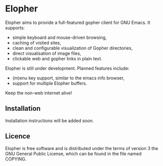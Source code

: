 # Elopher

Elopher aims to provide a full-featured gopher client for GNU Emacs.
It supports:
- simple keyboard and mouse-driven browsing,
- caching of visited sites,
- clean and configurable visualization of Gopher directories,
- direct visualisation of image files,
- clickable web and gopher links in plain text.

Elopher is still under development.  Planned features include:
- (m)enu key support, similar to the emacs info browser,
- support for multiple Elopher buffers.

Keep the non-web internet alive!

## Installation

Installation instructions will be added soon.

## Licence

Elopher is free software and is distributed under the terms of version
3 the GNU General Public License, which can be found in the file named
COPYING.
